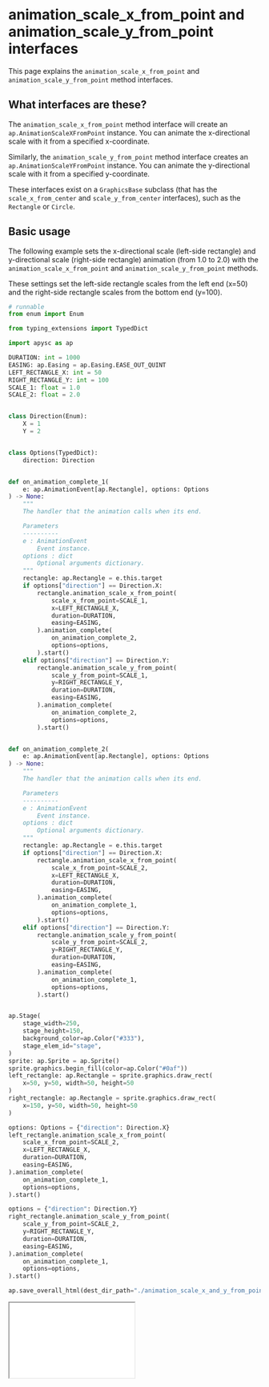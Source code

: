 # animation_scale_x_from_point and animation_scale_y_from_point interfaces

This page explains the `animation_scale_x_from_point` and `animation_scale_y_from_point` method interfaces.

## What interfaces are these?

The `animation_scale_x_from_point` method interface will create an `ap.AnimationScaleXFromPoint` instance. You can animate the x-directional scale with it from a specified x-coordinate.

Similarly, the `animation_scale_y_from_point` method interface creates an `ap.AnimationScaleYFromPoint` instance. You can animate the y-directional scale with it from a specified y-coordinate.

These interfaces exist on a `GraphicsBase` subclass (that has the `scale_x_from_center` and `scale_y_from_center` interfaces), such as the `Rectangle` or `Circle`.

## Basic usage

The following example sets the x-directional scale (left-side rectangle) and y-directional scale (right-side rectangle) animation (from 1.0 to 2.0) with the `animation_scale_x_from_point` and `animation_scale_y_from_point` methods.

These settings set the left-side rectangle scales from the left end (x=50) and the right-side rectangle scales from the bottom end (y=100).

```py
# runnable
from enum import Enum

from typing_extensions import TypedDict

import apysc as ap

DURATION: int = 1000
EASING: ap.Easing = ap.Easing.EASE_OUT_QUINT
LEFT_RECTANGLE_X: int = 50
RIGHT_RECTANGLE_Y: int = 100
SCALE_1: float = 1.0
SCALE_2: float = 2.0


class Direction(Enum):
    X = 1
    Y = 2


class Options(TypedDict):
    direction: Direction


def on_animation_complete_1(
    e: ap.AnimationEvent[ap.Rectangle], options: Options
) -> None:
    """
    The handler that the animation calls when its end.

    Parameters
    ----------
    e : AnimationEvent
        Event instance.
    options : dict
        Optional arguments dictionary.
    """
    rectangle: ap.Rectangle = e.this.target
    if options["direction"] == Direction.X:
        rectangle.animation_scale_x_from_point(
            scale_x_from_point=SCALE_1,
            x=LEFT_RECTANGLE_X,
            duration=DURATION,
            easing=EASING,
        ).animation_complete(
            on_animation_complete_2,
            options=options,
        ).start()
    elif options["direction"] == Direction.Y:
        rectangle.animation_scale_y_from_point(
            scale_y_from_point=SCALE_1,
            y=RIGHT_RECTANGLE_Y,
            duration=DURATION,
            easing=EASING,
        ).animation_complete(
            on_animation_complete_2,
            options=options,
        ).start()


def on_animation_complete_2(
    e: ap.AnimationEvent[ap.Rectangle], options: Options
) -> None:
    """
    The handler that the animation calls when its end.

    Parameters
    ----------
    e : AnimationEvent
        Event instance.
    options : dict
        Optional arguments dictionary.
    """
    rectangle: ap.Rectangle = e.this.target
    if options["direction"] == Direction.X:
        rectangle.animation_scale_x_from_point(
            scale_x_from_point=SCALE_2,
            x=LEFT_RECTANGLE_X,
            duration=DURATION,
            easing=EASING,
        ).animation_complete(
            on_animation_complete_1,
            options=options,
        ).start()
    elif options["direction"] == Direction.Y:
        rectangle.animation_scale_y_from_point(
            scale_y_from_point=SCALE_2,
            y=RIGHT_RECTANGLE_Y,
            duration=DURATION,
            easing=EASING,
        ).animation_complete(
            on_animation_complete_1,
            options=options,
        ).start()


ap.Stage(
    stage_width=250,
    stage_height=150,
    background_color=ap.Color("#333"),
    stage_elem_id="stage",
)
sprite: ap.Sprite = ap.Sprite()
sprite.graphics.begin_fill(color=ap.Color("#0af"))
left_rectangle: ap.Rectangle = sprite.graphics.draw_rect(
    x=50, y=50, width=50, height=50
)
right_rectangle: ap.Rectangle = sprite.graphics.draw_rect(
    x=150, y=50, width=50, height=50
)

options: Options = {"direction": Direction.X}
left_rectangle.animation_scale_x_from_point(
    scale_x_from_point=SCALE_2,
    x=LEFT_RECTANGLE_X,
    duration=DURATION,
    easing=EASING,
).animation_complete(
    on_animation_complete_1,
    options=options,
).start()

options = {"direction": Direction.Y}
right_rectangle.animation_scale_y_from_point(
    scale_y_from_point=SCALE_2,
    y=RIGHT_RECTANGLE_Y,
    duration=DURATION,
    easing=EASING,
).animation_complete(
    on_animation_complete_1,
    options=options,
).start()

ap.save_overall_html(dest_dir_path="./animation_scale_x_and_y_from_point_basic_usage/")
```

<iframe src="static/animation_scale_x_and_y_from_point_basic_usage/index.html" width="250" height="150"></iframe>